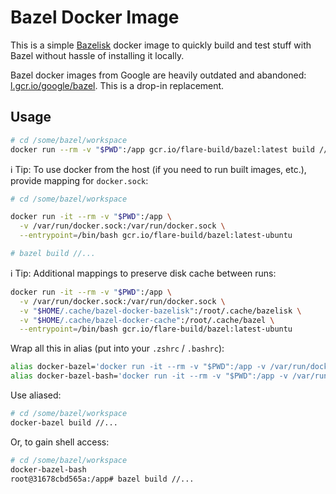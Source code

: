 # Bazel Docker Image

This is a simple [Bazelisk](https://github.com/bazelbuild/bazelisk) docker image to quickly build and test stuff with Bazel without hassle of installing it locally.

Bazel docker images from Google are heavily outdated and abandoned: [l.gcr.io/google/bazel](https://console.cloud.google.com/gcr/images/cloud-marketplace-containers/GLOBAL/google/bazel). This is a drop-in replacement.

## Usage 

```bash
# cd /some/bazel/workspace 
docker run --rm -v "$PWD":/app gcr.io/flare-build/bazel:latest build //...
```

ℹ️ Tip: To use docker from the host (if you need to run built images, etc.), provide mapping for `docker.sock`:

```bash
# cd /some/bazel/workspace 

docker run -it --rm -v "$PWD":/app \
  -v /var/run/docker.sock:/var/run/docker.sock \
  --entrypoint=/bin/bash gcr.io/flare-build/bazel:latest-ubuntu

# bazel build //...
```

ℹ️ Tip: Additional mappings to preserve disk cache between runs:

```bash
docker run -it --rm -v "$PWD":/app \
  -v /var/run/docker.sock:/var/run/docker.sock \
  -v "$HOME/.cache/bazel-docker-bazelisk":/root/.cache/bazelisk \
  -v "$HOME/.cache/bazel-docker-cache":/root/.cache/bazel \
  --entrypoint=/bin/bash gcr.io/flare-build/bazel:latest-ubuntu
```

Wrap all this in alias (put into your `.zshrc` / `.bashrc`):

```bash
alias docker-bazel='docker run -it --rm -v "$PWD":/app -v /var/run/docker.sock:/var/run/docker.sock -v "$HOME/.cache/bazel-docker-bazelisk":/root/.cache/bazelisk -v "$HOME/.cache/bazel-docker-cache":/root/.cache/bazel gcr.io/flare-build/bazel:latest'
alias docker-bazel-bash='docker run -it --rm -v "$PWD":/app -v /var/run/docker.sock:/var/run/docker.sock -v "$HOME/.cache/bazel-docker-bazelisk":/root/.cache/bazelisk -v "$HOME/.cache/bazel-docker-cache":/root/.cache/bazel --entrypoint=/bin/bash gcr.io/flare-build/bazel:latest'
```

Use aliased:

```bash
# cd /some/bazel/workspace
docker-bazel build //...
```

Or, to gain shell access:

```bash
# cd /some/bazel/workspace
docker-bazel-bash
root@31678cbd565a:/app# bazel build //...
```
